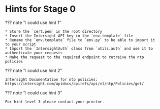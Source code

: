 # Hints for Stage 0

??? note "I could use hint 1"

    * Store the `cert.pem` in the root directory
    * Insert the Intersight API key in the `env.template` file
    * Rename the `env.template` file to `env.py` to be able to import it to your script
    * Import the `IntersightAuth` class from `utils.auth` and use it to authenticate your requests
    * Make the request to the required endpoint to retreive the ntp policies

??? note "I could use hint 2"

    Intersight Documentation for ntp policies:
    https://intersight.com/apidocs/apirefs/api/v1/ntp/Policies/get/

??? note "I could use hint 3"

    For hint level 3 please contact your proctor.